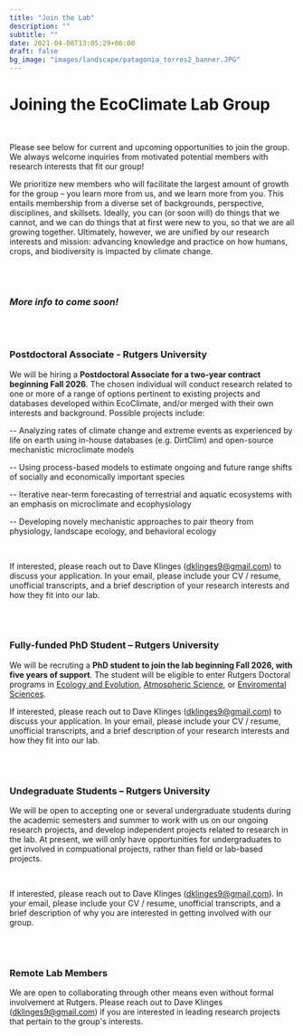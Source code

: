 ```yaml
---
title: "Join the Lab"
description: ""
subtitle: ""
date: 2021-04-08T13:05:29+06:00
draft: false
bg_image: "images/landscape/patagonia_torres2_banner.JPG"
---
```


# Joining the EcoClimate Lab Group

<br>

Please see below for current and upcoming opportunities to join the group. We always welcome inquiries from motivated potential members with research interests that fit our group!


We prioritize new members who will facilitate the largest amount of growth for the group – you learn more from us, and we learn more from you. This entails membership from a diverse set of backgrounds, perspective, disciplines, and skillsets. Ideally, you can (or soon will) do things that we cannot, and we can do things that at first were new to you, so that we are all growing together. Ultimately, however, we are unified by our research interests and mission: advancing knowledge and practice on how humans, crops, and biodiversity is impacted by climate change.

<br>
<br>


### _More info to come soon!_  


<br>
<br>

### Postdoctoral Associate - Rutgers University

We will be hiring a **Postdoctoral Associate for a two-year contract beginning Fall 2026**. The chosen individual will conduct research related to one or more of a range of options pertinent to existing projects and databases developed within EcoClimate, and/or merged with their own interests and background. Possible projects include:

-- Analyzing rates of climate change and extreme events as experienced by life on earth using in-house databases (e.g. DirtClim) and open-source mechanistic microclimate models  

-- Using process-based models to estimate ongoing and future range shifts of socially and economically important species

-- Iterative near-term forecasting of terrestrial and aquatic ecosystems with an emphasis on microclimate and ecophysiology

-- Developing novely mechanistic approaches to pair theory from physiology, landscape ecology, and behavioral ecology

<br>

If interested, please reach out to Dave Klinges ([dklinges9@gmail.com](mailto:dklinges9@gmail.com)) to discuss your application. In your email, please include  your CV / resume, unofficial transcripts, and a brief description of your research interests and how they fit into our lab.



<br>
<br>

### Fully-funded PhD Student – Rutgers University 

We will be recruting a **PhD student to join the lab beginning Fall 2026, with five years of support**. The student will be eligible to enter Rutgers Doctoral programs in [Ecology and Evolution](https://deenr.rutgers.edu/graduate/ecology-evolution-graduate-program), [Atmospheric Science](https://grad.rutgers.edu/academics/programs/atmospheric-science), or [Enviromental Sciences](https://envsci.rutgers.edu/academics/envsci_grad/). 

If interested, please reach out to Dave Klinges ([dklinges9@gmail.com](mailto:dklinges9@gmail.com)) to discuss your application. In your email, please include  your CV / resume, unofficial transcripts, and a brief description of your research interests and how they fit into our lab.

<br>
<br>

### Undegraduate Students – Rutgers University

We will be open to accepting one or several undergraduate students during the academic semesters and summer to work with us on our ongoing research projects, and develop independent projects related to research in the lab. At present, we will only have opportunities for undergraduates to get involved in compuational projects, rather than field or lab-based projects.

<br>

If interested, please reach out to Dave Klinges ([dklinges9@gmail.com](mailto:dklinges9@gmail.com)). In your email, please include  your CV / resume, unofficial transcripts, and a brief description of why you are interested in getting involved with our group.

<br>
<br>

### Remote Lab Members

We are open to collaborating through other means even without formal involvement at Rutgers. Please reach out to Dave Klinges ([dklinges9@gmail.com](mailto:dklinges9@gmail.com)) if you are interested in leading research projects that pertain to the group's interests.


<br>
<br>
